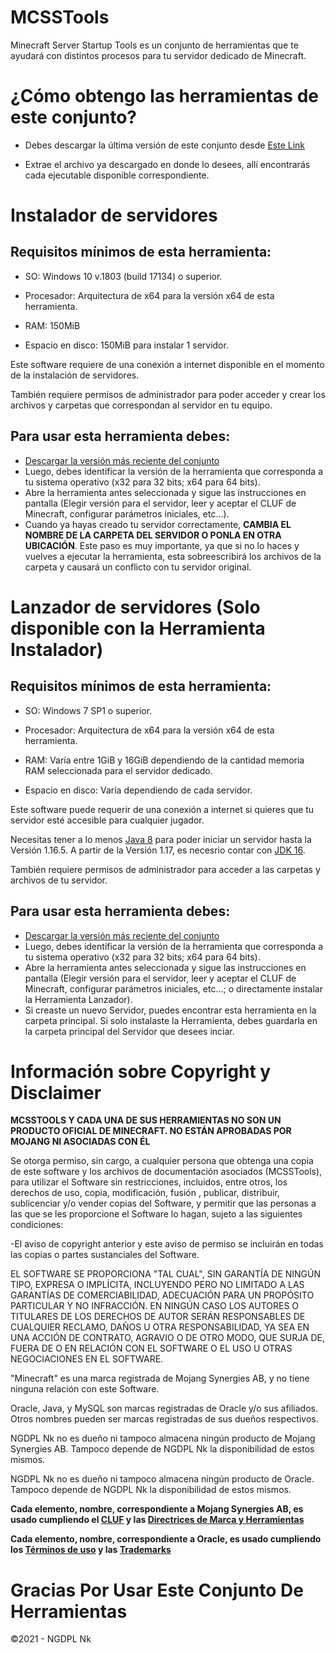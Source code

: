 # **MCSSTools**
Minecraft Server Startup Tools es un conjunto de herramientas que te ayudará con distintos procesos para tu servidor dedicado de Minecraft.

# **¿Cómo obtengo las herramientas de este conjunto?**
- Debes descargar la última versión de este conjunto desde [Este Link](https://github.com/NGDPLNk/mcsstools/releases/latest)

- Extrae el archivo ya descargado en donde lo desees, allí encontrarás cada ejecutable disponible correspondiente.

# **Instalador de servidores**
## **Requisitos mínimos de esta herramienta:**

- SO: Windows 10 v.1803 (build 17134) o superior.

- Procesador: Arquitectura de x64 para la versión x64 de esta herramienta.

- RAM: 150MiB

- Espacio en disco: 150MiB para instalar 1 servidor.

Este software requiere de una conexión a internet disponible en el momento de la instalación de servidores.

También requiere permisos de administrador para poder acceder y crear los archivos y carpetas que correspondan al servidor en tu equipo.

## **Para usar esta herramienta debes:**
- [Descargar la versión más reciente del conjunto](https://github.com/NGDPLNk/mcsstools/releases/latest)
- Luego, debes identificar la versión de la herramienta que corresponda a tu sistema operativo (x32 para 32 bits; x64 para 64 bits).
- Abre la herramienta antes seleccionada y sigue las instrucciones en pantalla (Elegir versión para el servidor, leer y aceptar el CLUF de Minecraft, configurar parámetros iniciales, etc...).
- Cuando ya hayas creado tu servidor correctamente, **CAMBIA EL NOMBRE DE LA CARPETA DEL SERVIDOR O PONLA EN OTRA UBICACIÓN**. Este paso es muy importante, ya que si no lo haces y vuelves a ejecutar la herramienta, esta sobreescribirá los archivos de la carpeta y causará un conflicto con tu servidor original.

# **Lanzador de servidores (Solo disponible con la Herramienta Instalador)**
## **Requisitos mínimos de esta herramienta:**

- SO: Windows 7 SP1 o superior.

- Procesador: Arquitectura de x64 para la versión x64 de esta herramienta.

- RAM: Varía entre 1GiB y 16GiB dependiendo de la cantidad memoria RAM seleccionada para el servidor dedicado.

- Espacio en disco: Varía dependiendo de cada servidor.

Este software puede requerir de una conexión a internet si quieres que tu servidor esté accesible para cualquier jugador.

Necesitas tener a lo menos [Java 8](https://www.java.com/es/download/ie_manual.jsp) para poder iniciar un servidor hasta la Versión 1.16.5. A partir de la Versión 1.17, es necesrio contar con [JDK 16](https://www.oracle.com/java/technologies/javase-jdk16-downloads.html).

También requiere permisos de administrador para acceder a las carpetas y archivos de tu servidor.

## **Para usar esta herramienta debes:**
- [Descargar la versión más reciente del conjunto](https://github.com/NGDPLNk/mcsstools/releases/latest)
- Luego, debes identificar la versión de la herramienta que corresponda a tu sistema operativo (x32 para 32 bits; x64 para 64 bits).
- Abre la herramienta antes seleccionada y sigue las instrucciones en pantalla (Elegir versión para el servidor, leer y aceptar el CLUF de Minecraft, configurar parámetros iniciales, etc...; o directamente instalar la Herramienta Lanzador).
- Si creaste un nuevo Servidor, puedes encontrar esta herramienta en la carpeta principal. Si solo instalaste la Herramienta, debes guardarla en la carpeta principal del Servidor que desees inciar.

# **Información sobre Copyright y Disclaimer**

**MCSSTOOLS Y CADA UNA DE SUS HERRAMIENTAS NO SON UN PRODUCTO OFICIAL DE MINECRAFT. NO ESTÁN APROBADAS POR MOJANG NI ASOCIADAS CON ÉL**

Se otorga permiso, sin cargo, a cualquier persona que obtenga una copia de este software y los archivos de documentación asociados (MCSSTools), para utilizar el Software sin restricciones, incluidos, entre otros, los derechos de uso, copia, modificación, fusión , publicar, distribuir, sublicenciar y/o vender copias del Software, y permitir que las personas a las que se les proporcione el Software lo hagan, sujeto a las siguientes condiciones:

-El aviso de copyright anterior y este aviso de permiso se incluirán en todas las copias o partes sustanciales del Software.

EL SOFTWARE SE PROPORCIONA "TAL CUAL", SIN GARANTÍA DE NINGÚN TIPO, EXPRESA O IMPLÍCITA, INCLUYENDO PERO NO LIMITADO A LAS GARANTÍAS DE COMERCIABILIDAD, ADECUACIÓN PARA UN PROPÓSITO PARTICULAR Y NO INFRACCIÓN. EN NINGÚN CASO LOS AUTORES O TITULARES DE LOS DERECHOS DE AUTOR SERÁN RESPONSABLES DE CUALQUIER RECLAMO, DAÑOS U OTRA RESPONSABILIDAD, YA SEA EN UNA ACCIÓN DE CONTRATO, AGRAVIO O DE OTRO MODO, QUE SURJA DE, FUERA DE O EN RELACIÓN CON EL SOFTWARE O EL USO U OTRAS NEGOCIACIONES EN EL SOFTWARE.

"Minecraft" es una marca registrada de Mojang Synergies AB, y no tiene ninguna relación con este Software.

Oracle, Java, y MySQL son marcas registradas de Oracle y/o sus afiliados. Otros nombres pueden ser marcas registradas de sus dueños respectivos.

NGDPL Nk no es dueño ni tampoco almacena ningún producto de Mojang Synergies AB. Tampoco depende de NGDPL Nk la disponibilidad de estos mismos.

NGDPL Nk no es dueño ni tampoco almacena ningún producto de Oracle. Tampoco depende de NGDPL Nk la disponibilidad de estos mismos.

**Cada elemento, nombre, correspondiente a Mojang Synergies AB, es usado cumpliendo el [CLUF](https://www.minecraft.net/es-es/eula/) y las [Directrices de Marca y Herramientas](https://account.mojang.com/terms?ref=ft#brand)**

**Cada elemento, nombre, correspondiente a Oracle, es usado cumpliendo los [Términos de uso](https://www.oracle.com/legal/terms.html) y las [Trademarks](https://www.oracle.com/legal/trademarks.html)**

# **Gracias Por Usar Este Conjunto De Herramientas**
©2021 - NGDPL Nk
